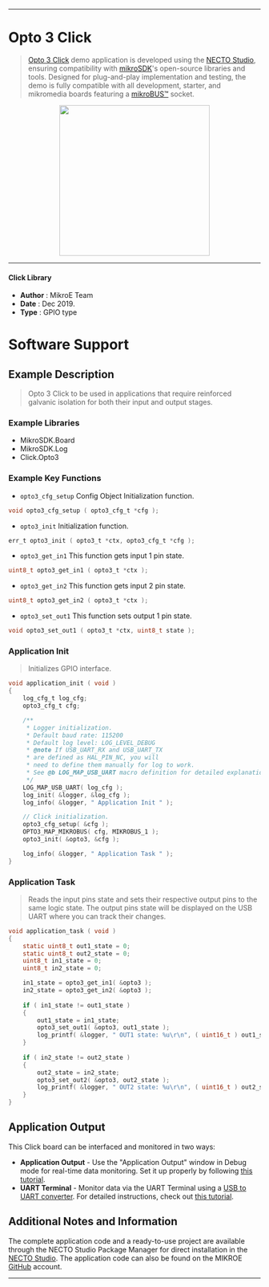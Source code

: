 
---
# Opto 3 Click

> [Opto 3 Click](https://www.mikroe.com/?pid_product=MIKROE-3319) demo application is developed using
the [NECTO Studio](https://www.mikroe.com/necto), ensuring compatibility with [mikroSDK](https://www.mikroe.com/mikrosdk)'s
open-source libraries and tools. Designed for plug-and-play implementation and testing, the demo is fully compatible with
all development, starter, and mikromedia boards featuring a [mikroBUS&trade;](https://www.mikroe.com/mikrobus) socket.

<p align="center">
  <img src="https://www.mikroe.com/?pid_product=MIKROE-3319&image=1" height=300px>
</p>

---

#### Click Library

- **Author**        : MikroE Team
- **Date**          : Dec 2019.
- **Type**          : GPIO type

# Software Support

## Example Description

> Opto 3 Click to be used in applications that require reinforced galvanic 
> isolation for both their input and output stages.

### Example Libraries

- MikroSDK.Board
- MikroSDK.Log
- Click.Opto3

### Example Key Functions

- `opto3_cfg_setup` Config Object Initialization function.
```c
void opto3_cfg_setup ( opto3_cfg_t *cfg ); 
```

- `opto3_init` Initialization function.
```c
err_t opto3_init ( opto3_t *ctx, opto3_cfg_t *cfg );
```

- `opto3_get_in1` This function gets input 1 pin state.
```c
uint8_t opto3_get_in1 ( opto3_t *ctx );
```

- `opto3_get_in2` This function gets input 2 pin state.
```c
uint8_t opto3_get_in2 ( opto3_t *ctx );
```

- `opto3_set_out1` This function sets output 1 pin state.
```c
void opto3_set_out1 ( opto3_t *ctx, uint8_t state );
```

### Application Init

> Initializes GPIO interface.

```c
void application_init ( void )
{
    log_cfg_t log_cfg;
    opto3_cfg_t cfg;

    /** 
     * Logger initialization.
     * Default baud rate: 115200
     * Default log level: LOG_LEVEL_DEBUG
     * @note If USB_UART_RX and USB_UART_TX 
     * are defined as HAL_PIN_NC, you will 
     * need to define them manually for log to work. 
     * See @b LOG_MAP_USB_UART macro definition for detailed explanation.
     */
    LOG_MAP_USB_UART( log_cfg );
    log_init( &logger, &log_cfg );
    log_info( &logger, " Application Init " );

    // Click initialization.
    opto3_cfg_setup( &cfg );
    OPTO3_MAP_MIKROBUS( cfg, MIKROBUS_1 );
    opto3_init( &opto3, &cfg );

    log_info( &logger, " Application Task " );
}
```

### Application Task

> Reads the input pins state and sets their respective output pins to the same logic state.
> The output pins state will be displayed on the USB UART where you can track their changes.

```c
void application_task ( void )
{
    static uint8_t out1_state = 0;
    static uint8_t out2_state = 0;
    uint8_t in1_state = 0;
    uint8_t in2_state = 0;

    in1_state = opto3_get_in1( &opto3 );
    in2_state = opto3_get_in2( &opto3 );
    
    if ( in1_state != out1_state )
    {
        out1_state = in1_state;
        opto3_set_out1( &opto3, out1_state );
        log_printf( &logger, " OUT1 state: %u\r\n", ( uint16_t ) out1_state );
    }
    
    if ( in2_state != out2_state )
    {
        out2_state = in2_state;
        opto3_set_out2( &opto3, out2_state );
        log_printf( &logger, " OUT2 state: %u\r\n", ( uint16_t ) out2_state );
    }
}
```

## Application Output

This Click board can be interfaced and monitored in two ways:
- **Application Output** - Use the "Application Output" window in Debug mode for real-time data monitoring.
Set it up properly by following [this tutorial](https://www.youtube.com/watch?v=ta5yyk1Woy4).
- **UART Terminal** - Monitor data via the UART Terminal using
a [USB to UART converter](https://www.mikroe.com/click/interface/usb?interface*=uart,uart). For detailed instructions,
check out [this tutorial](https://help.mikroe.com/necto/v2/Getting%20Started/Tools/UARTTerminalTool).

## Additional Notes and Information

The complete application code and a ready-to-use project are available through the NECTO Studio Package Manager for 
direct installation in the [NECTO Studio](https://www.mikroe.com/necto). The application code can also be found on
the MIKROE [GitHub](https://github.com/MikroElektronika/mikrosdk_click_v2) account.

---
